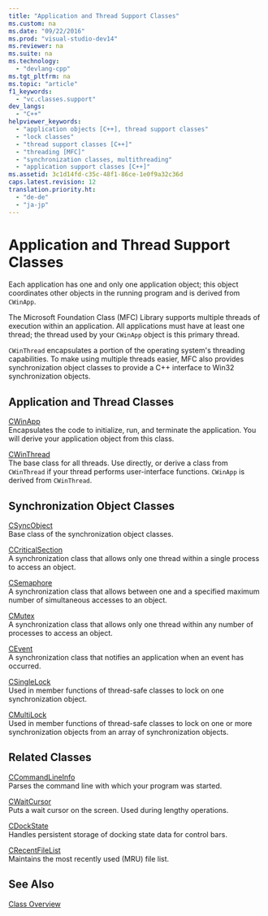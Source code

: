 ```yaml
---
title: "Application and Thread Support Classes"
ms.custom: na
ms.date: "09/22/2016"
ms.prod: "visual-studio-dev14"
ms.reviewer: na
ms.suite: na
ms.technology: 
  - "devlang-cpp"
ms.tgt_pltfrm: na
ms.topic: "article"
f1_keywords: 
  - "vc.classes.support"
dev_langs: 
  - "C++"
helpviewer_keywords: 
  - "application objects [C++], thread support classes"
  - "lock classes"
  - "thread support classes [C++]"
  - "threading [MFC]"
  - "synchronization classes, multithreading"
  - "application support classes [C++]"
ms.assetid: 3c1d14fd-c35c-48f1-86ce-1e0f9a32c36d
caps.latest.revision: 12
translation.priority.ht: 
  - "de-de"
  - "ja-jp"
---
```

# Application and Thread Support Classes
Each application has one and only one application object; this object coordinates other objects in the running program and is derived from `CWinApp`.  
  
 The Microsoft Foundation Class (MFC) Library supports multiple threads of execution within an application. All applications must have at least one thread; the thread used by your `CWinApp` object is this primary thread.  
  
 `CWinThread` encapsulates a portion of the operating system's threading capabilities. To make using multiple threads easier, MFC also provides synchronization object classes to provide a C++ interface to Win32 synchronization objects.  
  
## Application and Thread Classes  
 [CWinApp](../vs140/cwinapp-class.md)  
 Encapsulates the code to initialize, run, and terminate the application. You will derive your application object from this class.  
  
 [CWinThread](../vs140/cwinthread-class.md)  
 The base class for all threads. Use directly, or derive a class from `CWinThread` if your thread performs user-interface functions. `CWinApp` is derived from `CWinThread`.  
  
## Synchronization Object Classes  
 [CSyncObject](../vs140/csyncobject-class.md)  
 Base class of the synchronization object classes.  
  
 [CCriticalSection](../vs140/ccriticalsection-class.md)  
 A synchronization class that allows only one thread within a single process to access an object.  
  
 [CSemaphore](../vs140/csemaphore-class.md)  
 A synchronization class that allows between one and a specified maximum number of simultaneous accesses to an object.  
  
 [CMutex](../vs140/cmutex-class.md)  
 A synchronization class that allows only one thread within any number of processes to access an object.  
  
 [CEvent](../vs140/cevent-class.md)  
 A synchronization class that notifies an application when an event has occurred.  
  
 [CSingleLock](../vs140/csinglelock-class.md)  
 Used in member functions of thread-safe classes to lock on one synchronization object.  
  
 [CMultiLock](../vs140/cmultilock-class.md)  
 Used in member functions of thread-safe classes to lock on one or more synchronization objects from an array of synchronization objects.  
  
## Related Classes  
 [CCommandLineInfo](../vs140/ccommandlineinfo-class.md)  
 Parses the command line with which your program was started.  
  
 [CWaitCursor](../vs140/cwaitcursor-class.md)  
 Puts a wait cursor on the screen. Used during lengthy operations.  
  
 [CDockState](../vs140/cdockstate-class.md)  
 Handles persistent storage of docking state data for control bars.  
  
 [CRecentFileList](../vs140/crecentfilelist-class.md)  
 Maintains the most recently used (MRU) file list.  
  
## See Also  
 [Class Overview](../vs140/class-library-overview.md)